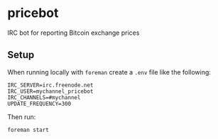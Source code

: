pricebot
========

IRC bot for reporting Bitcoin exchange prices

Setup
-----

When running locally with `foreman` create a `.env` file like the following:

    IRC_SERVER=irc.freenode.net
    IRC_USER=mychannel_pricebot
    IRC_CHANNELS=#mychannel
    UPDATE_FREQUENCY=300

Then run:

    foreman start
